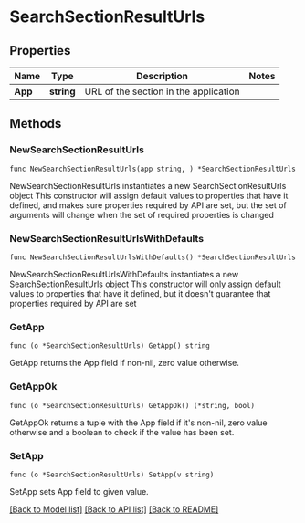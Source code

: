 # SearchSectionResultUrls

## Properties

Name | Type | Description | Notes
------------ | ------------- | ------------- | -------------
**App** | **string** | URL of the section in the application | 

## Methods

### NewSearchSectionResultUrls

`func NewSearchSectionResultUrls(app string, ) *SearchSectionResultUrls`

NewSearchSectionResultUrls instantiates a new SearchSectionResultUrls object
This constructor will assign default values to properties that have it defined,
and makes sure properties required by API are set, but the set of arguments
will change when the set of required properties is changed

### NewSearchSectionResultUrlsWithDefaults

`func NewSearchSectionResultUrlsWithDefaults() *SearchSectionResultUrls`

NewSearchSectionResultUrlsWithDefaults instantiates a new SearchSectionResultUrls object
This constructor will only assign default values to properties that have it defined,
but it doesn't guarantee that properties required by API are set

### GetApp

`func (o *SearchSectionResultUrls) GetApp() string`

GetApp returns the App field if non-nil, zero value otherwise.

### GetAppOk

`func (o *SearchSectionResultUrls) GetAppOk() (*string, bool)`

GetAppOk returns a tuple with the App field if it's non-nil, zero value otherwise
and a boolean to check if the value has been set.

### SetApp

`func (o *SearchSectionResultUrls) SetApp(v string)`

SetApp sets App field to given value.



[[Back to Model list]](../README.md#documentation-for-models) [[Back to API list]](../README.md#documentation-for-api-endpoints) [[Back to README]](../README.md)


